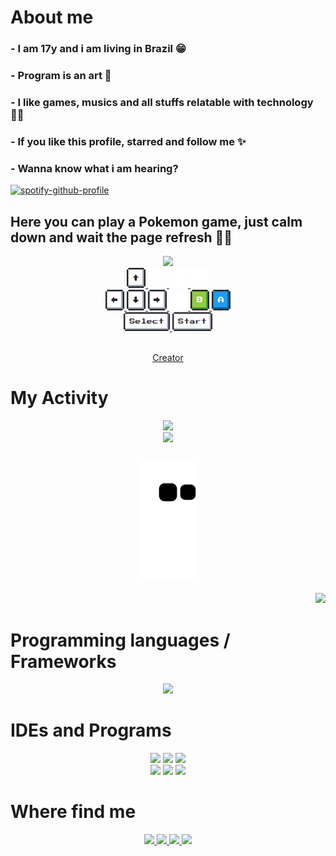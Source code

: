# About me
### - I am 17y and i am living in Brazil 😁
### - Program is an art 🎨
### - I like games, musics and all stuffs relatable with technology 👨‍💻
### - If you like this profile, starred and follow me ✨
### - Wanna know what i am hearing?
[![spotify-github-profile](https://spotify-github-profile.vercel.app/api/view?uid=61pr4gb1ittg11qkxsdxc72lc&cover_image=true&theme=natemoo-re&show_offline=false&bar_color=53b14f&bar_color_cover=false)](https://github.com/kittinan/spotify-github-profile)
## Here you can play a Pokemon game, just calm down and wait the page refresh 🍷🗿 


<div align="center">
<img src="https://toy.aoaoao.me/image" width="300"/>

<br>

<a href="https://toy.aoaoao.me/control?button=2&callback=https://github.com/JVtristaoAC">  
<img src="https://raw.githubusercontent.com/JVtristaoAC/JVtristaoAC/master/img/up.png" width="30"/>
   <img src="https://raw.githubusercontent.com/JVtristaoAC/JVtristaoAC/master/img/blank.png" width="30"/>
   <img src="https://raw.githubusercontent.com/JVtristaoAC/JVtristaoAC/master/img/blank.png" width="30"/>
   <img src="https://raw.githubusercontent.com/JVtristaoAC/JVtristaoAC/master/img/blank.png" width="30"/>
  
</a>
<br>

<a href="https://toy.aoaoao.me/control?button=1&callback=https://github.com/JVtristaoAC">
<img src="https://raw.githubusercontent.com/JVtristaoAC/JVtristaoAC/master/img/left.png" width="30"/>
</a>

<a href="https://toy.aoaoao.me/control?button=3&callback=https://github.com/JVtristaoAC">
   <img src="https://raw.githubusercontent.com/JVtristaoAC/JVtristaoAC/master/img/down.png" width="30"/>
</a>

<a href="https://toy.aoaoao.me/control?button=0&callback=https://github.com/JVtristaoAC">
<img src="https://raw.githubusercontent.com/JVtristaoAC/JVtristaoAC/master/img/right.png" width="30"/>
</a>


<a href="https://toy.aoaoao.me/control?button=5&callback=https://github.com/JVtristaoAC">
   <img src="https://raw.githubusercontent.com/JVtristaoAC/JVtristaoAC/master/img/blank.png" width="30"/>
   <img src="https://raw.githubusercontent.com/JVtristaoAC/JVtristaoAC/master/img/B.png" width="30"/>
</a> 

<a href="https://toy.aoaoao.me/control?button=4&callback=https://github.com/JVtristaoAC">
   <img src="https://raw.githubusercontent.com/JVtristaoAC/JVtristaoAC/master/img/A.png" width="30"/>
</a>






<br>

<a href="https://toy.aoaoao.me/control?button=6&callback=https://github.com/JVtristaoAC">
   <img src="https://raw.githubusercontent.com/JVtristaoAC/JVtristaoAC/master/img/select.png" height="30"/>
</a> 

<a href="https://toy.aoaoao.me/control?button=7&callback=https://github.com/JVtristaoAC">
   <img src="https://raw.githubusercontent.com/JVtristaoAC/JVtristaoAC/master/img/start.png" height="30" />
</a>

 <br>
 <br>
   
 [Creator](https://github.com/HFO4) 
 
 </div>
 
# My Activity
<div align='center'>

  <a href="https://github.com/JVtristaoAC">
  <img height="200em" src=https://github-readme-streak-stats.herokuapp.com?user=jvtristaoac&theme=merko&border_radius=10&"/> <br>
  <img height="200em" src="https://github-readme-stats.vercel.app/api/top-langs/?username=JVtristaoAC&layout=compact&langs_count=10&theme=merko&border_radius=10&card_width=500" />
  
 ##
 
 ![Snake animation](https://github.com/JVtristaoAC/JVtristaoAC/blob/output/github-contribution-grid-snake.svg)
  <br>

</div>
 <p align='end'>
  <a href="https://visitorbadge.io/status?path=https%3A%2F%2Fgithub.com%2FJVtristaoAC">
   <img src="https://api.visitorbadge.io/api/visitors?path=https%3A%2F%2Fgithub.com%2FJVtristaoAC&label=Visitors&labelColor=%23697689&countColor=%2361dafb"/>
  </a>
</p>

# Programming languages / Frameworks

<p align="center">
    <img src="https://skillicons.dev/icons?i=cs,css,html,js,php,py,java,dotnet&perline=4" />
</p>

# IDEs and Programs

<p align='center'>
  <a href="https://dev.mysql.com/downloads/">
    <img src="https://skillicons.dev/icons?i=mysql"/></a>
    <a href="https://filecr.com/windows/adobe-photoshop-2022-0035/">
    <img src="https://skillicons.dev/icons?i=ps"/></a>
    <a href="https://www.selenium.dev">
    <img src="https://skillicons.dev/icons?i=selenium"/></a>
     <br>
    <a href="https://visualstudio.microsoft.com/pt-br/downloads/">
    <img src="https://skillicons.dev/icons?i=visualstudio"/></a>
    <a href="https://visualstudio.microsoft.com/pt-br/downloads/">
    <img src="https://skillicons.dev/icons?i=vscode"/></a>
    <a href="https://gamemaker.io/en/gamemaker">
    <img src="https://user-images.githubusercontent.com/72676389/196057854-b170986d-4272-4a74-a993-055758cc6db5.png" height="48" /></a>


</p>

# Where find me

<p align="center">
  <a href="https://www.github.com/jvtristaoac">
    <img <img src="https://skillicons.dev/icons?i=github&perline=1" />
  </a>
  <a href="https://www.instagram.com/jvtristaoac/">
    <img <img src="https://skillicons.dev/icons?i=instagram&perline=1" />
  </a>
  <a href="https://www.linkedin.com/in/jvtristaoac">
    <img src="https://skillicons.dev/icons?i=linkedin&perline=1" />

 
  <a href="https://www.youtube.com/channel/UCOlnU4zYS2b-vlrBcink4Lg">
    <img id="youtube" src="https://user-images.githubusercontent.com/72676389/195736774-1585a30f-a47b-43b7-820c-eb851582bd0a.png" height="48">
  </a>
 
</p>

